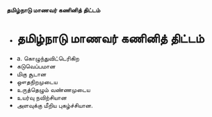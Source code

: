 **தமிழ்நாடு மாணவர் கணினித் திட்டம்**
- # தமிழ்நாடு மாணவர் கணினித் திட்டம்
- a. கொழுந்துவிட்டெரிகிற
- கடுவெப்பமான
- மிகு சூடான
- ஔதநிறமுடைய
- உருத்தெழும் வண்ணமுடைய
- உயர்வு நவிற்சியான
- அளவுக்கு மீறிய புகழ்ச்சியான.

